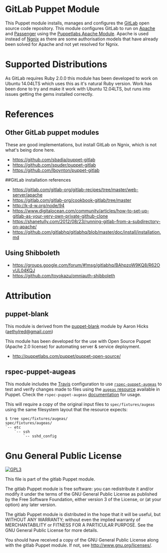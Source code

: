 # GitLab Puppet Module

This Puppet module installs, manages and configures the [GitLab](http://gitlab.org/) open source code repository. This module configures GitLab to run on [Apache](http://httpd.apache.org/) and [Passenger](https://www.phusionpassenger.com/) using the [Puppetlabs Apache Module](https://github.com/puppetlabs/puppetlabs-apache). Apache is used instead of [Ngnix](http://nginx.org/) as there are some authorisation models that have already been solved for Apache and not yet resolved for Ngnix.

# Supported Distributions

As GitLab requires Ruby 2.0.0 this module has been developed to work on Ubuntu 14.04LTS which uses this as it's natural Ruby version. Work has been done to try and make it work with Ubuntu 12.04LTS, but runs into issues getting the gems installed correctly.

# References

## Other GitLab puppet modules

These are good implementations, but install GitLab on Ngnix, which is not what's being done here.

* https://github.com/sbadia/puppet-gitlab
* https://github.com/spuder/puppet-gitlab
* https://github.com/lboynton/puppet-gitlab

##GitLab installation references
* https://gitlab.com/gitlab-org/gitlab-recipes/tree/master/web-server/apache
* https://gitlab.com/gitlab-org/cookbook-gitlab/tree/master
* http://k-d-w.org/node/94
* https://www.digitalocean.com/community/articles/how-to-set-up-gitlab-as-your-very-own-private-github-clone
* https://shanetully.com/2012/08/23/running-gitlab-from-a-subdirectory-on-apache/
* https://github.com/gitlabhq/gitlabhq/blob/master/doc/install/installation.md

## Using Shibboleth
* https://groups.google.com/forum/#!msg/gitlabhq/BAhpzoW9KQ8/R62OvUL04KQJ
* https://github.com/toyokazu/omniauth-shibboleth


# Attribution

## puppet-blank

This module is derived from the [puppet-blank](https://github.com/Aethylred/puppet-blank) module by Aaron Hicks (aethylred@gmail.com)

This module has been developed for the use with Open Source Puppet (Apache 2.0 license) for automating server & service deployment.

* http://puppetlabs.com/puppet/puppet-open-source/

## rspec-puppet-augeas

This module includes the [Travis](https://travis-ci.org) configuration to use [`rspec-puppet-augeas`](https://github.com/domcleal/rspec-puppet-augeas) to test and verify changes made to files using the [`augeas` resource](http://docs.puppetlabs.com/references/latest/type.html#augeas) available in Puppet. Check the `rspec-puppet-augeas` [documentation](https://github.com/domcleal/rspec-puppet-augeas/blob/master/README.md) for usage.

This will require a copy of the original input files to `spec/fixtures/augeas` using the same filesystem layout that the resource expects:

    $ tree spec/fixtures/augeas/
    spec/fixtures/augeas/
    `-- etc
        `-- ssh
            `-- sshd_config

# Gnu General Public License

[![GPL3](http://www.gnu.org/graphics/gplv3-127x51.png)](http://www.gnu.org/licenses)

This file is part of the gitlab Puppet module.

The gitlab Puppet module is free software: you can redistribute it and/or modify it under the terms of the GNU General Public License as published by the Free Software Foundation, either version 3 of the License, or (at your option) any later version.

The gitlab Puppet module is distributed in the hope that it will be useful, but WITHOUT ANY WARRANTY; without even the implied warranty of MERCHANTABILITY or FITNESS FOR A PARTICULAR PURPOSE.  See the GNU General Public License for more details.

You should have received a copy of the GNU General Public License along with the gitlab Puppet module.  If not, see <http://www.gnu.org/licenses/>.
